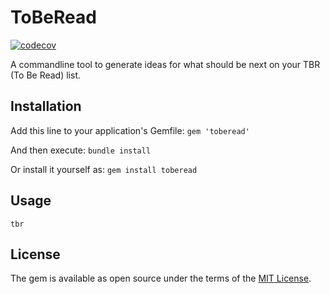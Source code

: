 # ToBeRead

[![codecov](https://codecov.io/gh/ChronoSerrano/toberead/branch/main/graph/badge.svg?token=AKIEVMU524)](https://codecov.io/gh/ChronoSerrano/toberead)

A commandline tool to generate ideas for what should be next on
your TBR (To Be Read) list.

## Installation

Add this line to your application's Gemfile: `gem 'toberead'`

And then execute: `bundle install`

Or install it yourself as: `gem install toberead`

## Usage

`tbr`

<!-- # ## Development
#
# After checking out the repo, run `bin/setup` to install dependencies.
Then, run `rake spec` to run the tests. You can also run # `bin/console` for an
interactive prompt that will allow you to experiment.
#
# To install this gem onto your local machine, run `bundle exec rake install`. To
release a new version, update the version # # # number in `version.rb`, and then
run `bundle exec rake release`, which will create a git tag for the version, push
git commits # and the created tag, and push the `.gem` file to [rubygems.org](https://rubygems.org).
#
# ## Contributing
#
# Bug reports and pull requests are welcome on GitHub at
https://github.com/[USERNAME]/toberead. -->

## License

The gem is available as open source under the terms of the [MIT License](https://opensource.org/licenses/MIT).
